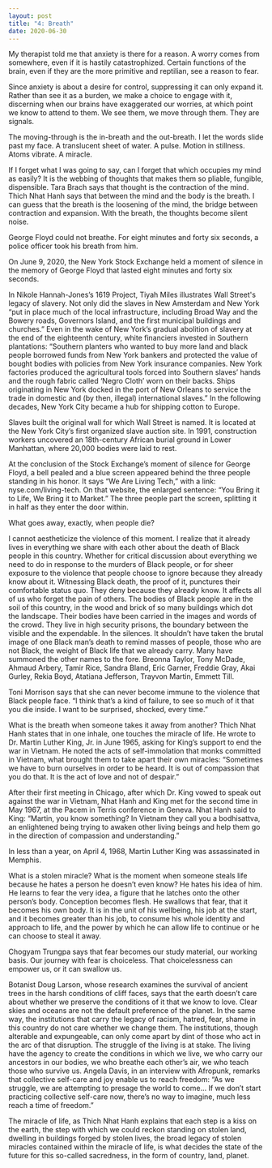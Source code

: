 ```yaml
---
layout: post
title: "4: Breath"
date: 2020-06-30
---
```


My therapist told me that anxiety is there for a reason. A worry comes from somewhere, even if it is hastily catastrophized. Certain functions of the brain, even if they are the more primitive and reptilian, see a reason to fear. 

Since anxiety is about a desire for control, suppressing it can only expand it. Rather than see it as a burden, we make a choice to engage with it, discerning when our brains have exaggerated our worries, at which point we know to attend to them. We see them, we move through them. They are signals.

The moving-through is the in-breath and the out-breath. I let the words slide past my face. A translucent sheet of water. A pulse. Motion in stillness. Atoms vibrate. A miracle.

If I forget what I was going to say, can I forget that which occupies my mind as easily? It is the webbing of thoughts that makes them so pliable, fungible, dispensible. Tara Brach says that thought is the contraction of the mind. Thich Nhat Hanh says that between the mind and the body is the breath. I can guess that the breath is the loosening of the mind, the bridge between contraction and expansion. With the breath, the thoughts become silent noise. 


George Floyd could not breathe. For eight minutes and forty six seconds, a police officer took his breath from him.

On June 9, 2020, the New York Stock Exchange held a moment of silence in the memory of George Floyd that lasted eight minutes and forty six seconds. 

In Nikole Hannah-Jones’s 1619 Project, Tiyah Miles illustrates Wall Street's legacy of slavery. Not only did the slaves in New Amsterdam and New York “put in place much of the local infrastructure, including Broad Way and the Bowery roads, Governors Island, and the first municipal buildings and churches.” Even in the wake of New York’s gradual abolition of slavery at the end of the eighteenth century, white financiers invested in Southern plantations: “Southern planters who wanted to buy more land and black people borrowed funds from New York bankers and protected the value of bought bodies with policies from New York insurance companies. New York factories produced the agricultural tools forced into Southern slaves’ hands and the rough fabric called ‘Negro Cloth’ worn on their backs. Ships originating in New York docked in the port of New Orleans to service the trade in domestic and (by then, illegal) international slaves.” In the following decades, New York City became a hub for shipping cotton to Europe.

Slaves built the original wall for which Wall Street is named. It is located at the New York City’s first organized slave auction site. In 1991, construction workers uncovered an 18th-century African burial ground in Lower Manhattan, where 20,000 bodies were laid to rest. 

At the conclusion of the Stock Exchange’s moment of silence for George Floyd, a bell pealed and a blue screen appeared behind the three people standing in his honor. It says “We Are Living Tech,” with a link: nyse.com/living-tech. On that website, the enlarged sentence: “You Bring it to Life, We Bring it to Market.” The three people part the screen, splitting it in half as they enter the door within.

What goes away, exactly, when people die?

I cannot aestheticize the violence of this moment. I realize that it already lives in everything we share with each other about the death of Black people in this country. Whether for critical discussion about everything we need to do in response to the murders of Black people, or for sheer exposure to the violence that people choose to ignore because they already know about it. Witnessing Black death, the proof of it, punctures their comfortable status quo. They deny because they already know. It affects all of us who forget the pain of others. The bodies of Black people are in the soil of this country, in the wood and brick of so many buildings which dot the landscape. Their bodies have been carried in the images and words of the crowd. They live in high security prisons, the boundary between the visible and the expendable. In the silences. It shouldn’t have taken the brutal image of one Black man’s death to remind masses of people, those who are not Black, the weight of Black life that we already carry. Many have summoned the other names to the fore. Breonna Taylor, Tony McDade, Ahmaud Arbery, Tamir Rice, Sandra Bland, Eric Garner, Freddie Gray, Akai Gurley, Rekia Boyd, Atatiana Jefferson, Trayvon Martin, Emmett Till. 

Toni Morrison says that she can never become immune to the violence that Black people face. “I think that’s a kind of failure, to see so much of it that you die inside. I want to be surprised, shocked, every time.”

What is the breath when someone takes it away from another? Thich Nhat Hanh states that in one inhale, one touches the miracle of life. He wrote to Dr. Martin Luther King, Jr. in June 1965, asking for King’s support to end the war in Vietnam. He noted the acts of self-immolation that monks committed in Vietnam, what brought them to take apart their own miracles: “Sometimes we have to burn ourselves in order to be heard. It is out of compassion that you do that. It is the act of love and not of despair.”

After their first meeting in Chicago, after which Dr. King vowed to speak out against the war in Vietnam, Nhat Hanh and King met for the second time in May 1967, at the Pacem in Terris conference in Geneva. Nhat Hanh said to King: “Martin, you know something? In Vietnam they call you a bodhisattva, an enlightened being trying to awaken other living beings and help them go in the direction of compassion and understanding.”

In less than a year, on April 4, 1968, Martin Luther King was assassinated in Memphis.

What is a stolen miracle? What is the moment when someone steals life because he hates a person he doesn’t even know? He hates his idea of him. He learns to fear the very idea, a figure that he latches onto the other person’s body. Conception becomes flesh. He swallows that fear, that it becomes his own body. It is in the unit of his wellbeing, his job at the start, and it becomes greater than his job, to consume his whole identity and approach to life, and the power by which he can allow life to continue or he can choose to steal it away. 

Chogyam Trungpa says that fear becomes our study material, our working basis. Our journey with fear is choiceless. That choicelessness can empower us, or it can swallow us. 

Botanist Doug Larson, whose research examines the survival of ancient trees in the harsh conditions of cliff faces, says that the earth doesn’t care about whether we preserve the conditions of it that we know to love. Clear skies and oceans are not the default preference of the planet. In the same way, the institutions that carry the legacy of racism, hatred, fear, shame in this country do not care whether we change them. The institutions, though alterable and expungeable, can only come apart by dint of those who act in the arc of that disruption. The struggle of the living is at stake. The living have the agency to create the conditions in which we live, we who carry our ancestors in our bodies, we who breathe each other’s air, we who teach those who survive us. Angela Davis, in an interview with Afropunk, remarks that collective self-care and joy enable us to reach freedom: “As we struggle, we are attempting to presage the world to come… If we don’t start practicing collective self-care now, there’s no way to imagine, much less reach a time of freedom.” 

The miracle of life, as Thich Nhat Hanh explains that each step is a kiss on the earth, the step with which we could reckon standing on stolen land, dwelling in buildings forged by stolen lives, the broad legacy of stolen miracles contained within the miracle of life, is what decides the state of the future for this so-called sacredness, in the form of country, land, planet. 
